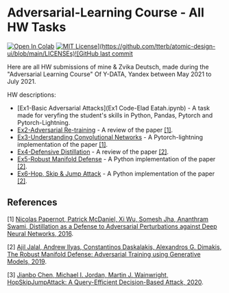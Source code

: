 # Adversarial-Learning Course - All HW Tasks
[![Open In Colab](https://colab.research.google.com/assets/colab-badge.svg)](https://colab.research.google.com/github/RedCrow9564/Adversarial_Learning_Course-All_HWs/blob/main/Ex5_Code.ipynb) [![MIT License](https://img.shields.io/apm/l/atomic-design-ui.svg?)](https://github.com/tterb/atomic-design-ui/blob/main/LICENSEs)![GitHub last commit](https://img.shields.io/github/last-commit/RedCrow9564/Adversarial_Learning_Course-All_HWs)

Here are all HW submissions of mine & Zvika Deutsch, made during the "Adversarial Learning Course" Of Y-DATA, Yandex between May 2021 to July 2021.

HW descriptions:

* [Ex1-Basic Adversarial Attacks](Ex1 Code-Elad Eatah.ipynb) - A task made for veryfing the student's skills in Python, Pandas, Pytorch and Pytorch-Lightning.
* [Ex2-Adversarial Re-training](Ex2_Code.ipynb) - A review of the paper [[1]](#1).
* [Ex3-Understanding Convolutional Networks](Ex3_Code.ipynb) - A Pytorch-lightning implementation of the paper [[1]](#1).
* [Ex4-Defensive Distillation](Ex4_Code.ipynb) - A review of the paper [[2]](#2).
* [Ex5-Robust Manifold Defense](Ex5_Code.ipynb) - A Python implementation of the paper [[2]](#2).
* [Ex6-Hop, Skip & Jump Attack](Ex6_Part_1.ipynb) - A Python implementation of the paper [[2]](#2).

## References
<a id="1">[1]</a> [Nicolas Papernot, Patrick McDaniel, Xi Wu, Somesh Jha, Ananthram Swami, 
Distillation as a Defense to Adversarial Perturbations against Deep Neural Networks, 2016](https://arxiv.org/abs/1511.04508).

<a id="2">[2]</a> [Ajil Jalal, Andrew Ilyas, Constantinos Daskalakis, Alexandros G. Dimakis, 
The Robust Manifold Defense: Adversarial Training using Generative Models, 2019](https://arxiv.org/abs/1712.09196).

<a id="3">[3]</a> [Jianbo Chen, Michael I. Jordan, Martin J. Wainwright, 
HopSkipJumpAttack: A Query-Efficient Decision-Based Attack, 2020](https://arxiv.org/abs/1904.02144).
